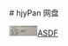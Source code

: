 <head><link href="ico/hp.ico" rel="icon" type="image/x-ico"></head>
# hjyPan
网盘

<img src="./4060cf65d638e21810be93def2b055a.jpg" style="zoom:5%;" />[ASDF](./4060cf65d638e21810be93def2b055a.jpg)

